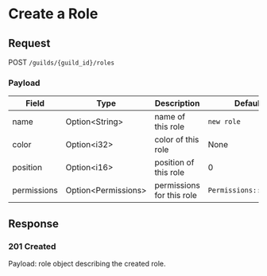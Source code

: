 # Create a Role

## Request
POST `/guilds/{guild_id}/roles`

### Payload
| Field       | Type                 | Description               | Default                |
|-------------|----------------------|---------------------------|------------------------|
| name        | Option\<String>      | name of this role         | `new role`             |
| color       | Option\<i32>         | color of this role        | None                   |
| position    | Option\<i16>         | position of this role     | 0                      |
| permissions | Option\<Permissions> | permissions for this role | `Permissions::empty()` |

## Response
### 201 Created
Payload: role object describing the created role.